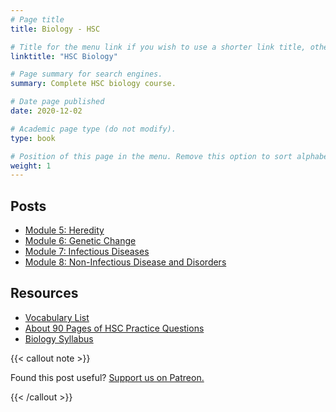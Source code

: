 ```yaml
---
# Page title
title: Biology - HSC

# Title for the menu link if you wish to use a shorter link title, otherwise remove this option.
linktitle: "HSC Biology"

# Page summary for search engines.
summary: Complete HSC biology course.

# Date page published
date: 2020-12-02

# Academic page type (do not modify).
type: book

# Position of this page in the menu. Remove this option to sort alphabetically.
weight: 1
---
```


## Posts

- [Module 5: Heredity](module-5/)
- [Module 6: Genetic Change](module-6/)
- [Module 7: Infectious Diseases](module-7/)
- [Module 8: Non-Infectious Disease and Disorders](module-8/)

## Resources

- [Vocabulary List](resource-vocab-list/)
- [About 90 Pages of HSC Practice Questions](resource-nesa-bonus-questions/)
- [Biology Syllabus](/nesa/657d2611-c201-49ce-a18e-ef0f786a5de0/biology-stage-6-syllabus-2017.pdf?MOD=AJPERES&CVID=)

{{< callout note >}}

Found this post useful? [Support us on Patreon.](https://patreon.com/schoolnotes)

{{< /callout >}}
